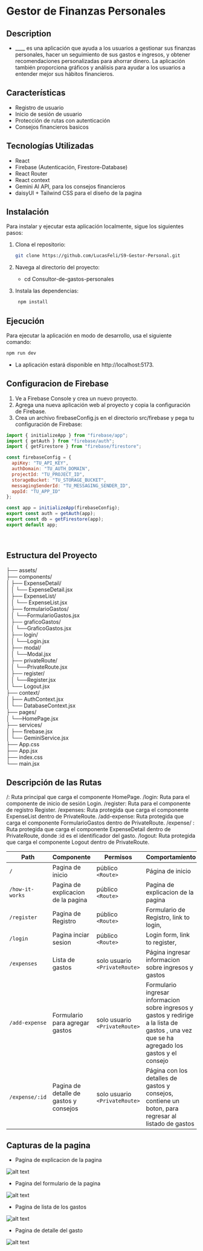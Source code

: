 # Gestor de Finanzas Personales

## Description

- ____ es una aplicación que ayuda a los usuarios a gestionar sus finanzas personales, hacer un seguimiento de sus gastos e ingresos, y obtener recomendaciones personalizadas para ahorrar dinero. La aplicación también proporciona gráficos y análisis para ayudar a los usuarios a entender mejor sus hábitos financieros.



## Características

- Registro de usuario
- Inicio de sesión de usuario
- Protección de rutas con autenticación
- Consejos financieros basicos

## Tecnologías Utilizadas

- React
- Firebase (Autenticación, Firestore-Database)
- React Router
- React context
- Gemini AI API, para los consejos financieros
- daisyUI + Tailwind CSS para el diseño de la pagina

## Instalación

Para instalar y ejecutar esta aplicación localmente, sigue los siguientes pasos:

1. Clona el repositorio:
   ```bash
   git clone https://github.com/LucasFeli/S9-Gestor-Personal.git
   ```
2. Navega al directorio del proyecto:

   - cd Consultor-de-gastos-personales

3. Instala las dependencias:
    ```sh
     npm install
    ```

## Ejecución
Para ejecutar la aplicación en modo de desarrollo, usa el siguiente comando:
```sh
npm run dev
```

- La aplicación estará disponible en http://localhost:5173.


##  Configuracion de Firebase

1. Ve a Firebase Console y crea un nuevo proyecto.
2. Agrega una nueva aplicación web al proyecto y copia la configuración de Firebase.
3. Crea un archivo firebaseConfig.js en el directorio src/firebase y pega tu configuración de Firebase:

```js
import { initializeApp } from "firebase/app";
import { getAuth } from "firebase/auth";
import { getFirestore } from "firebase/firestore";

const firebaseConfig = {
  apiKey: "TU_API_KEY",
  authDomain: "TU_AUTH_DOMAIN",
  projectId: "TU_PROJECT_ID",
  storageBucket: "TU_STORAGE_BUCKET",
  messagingSenderId: "TU_MESSAGING_SENDER_ID",
  appId: "TU_APP_ID"
};

const app = initializeApp(firebaseConfig);
export const auth = getAuth(app);
export const db = getFirestore(app);
export default app;
```

<br>

## Estructura del Proyecto

├── assets/<br>
├── components/<br>
│ ├── ExpenseDetail/<br>
│ │ └── ExpenseDetail.jsx<br>
│ ├── ExpenseList/<br>
│ │ └── ExpenseList.jsx<br>
│ ├── formularioGastos/<br>
│ │ └──FormularioGastos.jsx<br>
│ ├── graficoGastos/<br>
│ │ └──GraficoGastos.jsx<br>
│ ├── login/<br>
│ │ └──Login.jsx<br>
│ ├── modal/<br>
│ │ └──Modal.jsx<br>
│ ├── privateRoute/<br>
│ │ └──PrivateRoute.jsx<br>
│ ├── register/<br>
│ │ └──Register.jsx<br>
│ └── Logout.jsx<br>
├── context/<br>
│ ├── AuthContext.jsx<br>
│ └── DatabaseContext.jsx<br>
├── pages/<br>
│    └──HomePage.jsx<br>
├── services/<br>
│ ├── firebase.jsx<br>
│ └── GeminiService.jsx<br>
├── App.css<br>
├── App.jsx<br>
├── index.css<br>
└── main.jsx<br>

## Descripción de las Rutas

/: Ruta principal que carga el componente HomePage.
/login: Ruta para el componente de inicio de sesión Login.
/register: Ruta para el componente de registro Register.
/expenses: Ruta protegida que carga el componente ExpenseList dentro de PrivateRoute.
/add-expense: Ruta protegida que carga el componente FormularioGastos dentro de PrivateRoute.
/expense/
: Ruta protegida que carga el componente ExpenseDetail dentro de PrivateRoute, donde :id es el identificador del gasto.
/logout: Ruta protegida que carga el componente Logout dentro de PrivateRoute.

| Path                      | Componente            | Permisos                 | Comportamiento                                                     |
| ------------------------- | -------------------- | --------------------------- | ------------------------------------------------------------ |
| `/`                       | Pagina de inicio            | público `<Route>`            | Página de inicio
| `/how-it-works`           | Pagina de explicacion de la pagina            | público `<Route>`            | Pagina de explicacion de la pagina                                                     |
| `/register`                 | Pagina de Registro           | público `<Route>`    | Formulario de Registro, link to login,  |
| `/login`                  | Pagina inciar sesion           | público `<Route>`     | Login form, link to register,  |
| `/expenses`               | Lista de gastos    | solo usuario `<PrivateRoute>`  | Página ingresar informacion sobre ingresos y gastos
| `/add-expense`           | Formulario para agregar gastos      | solo usuario  `<PrivateRoute>`  |Formulario ingresar informacion sobre ingresos y gastos y redirige a la lista de gastos , una vez que se ha agregado los gastos y el consejo |
| `/expense/:id`           | Pagina de detalle de gastos y consejos   | solo usuario `<PrivateRoute>`  | Página con los detalles de gastos y consejos, contiene un boton, para regresar al listado de gastos|


## Capturas de la pagina

- Pagina de explicacion de la pagina

![alt text](src/assets/explicacion.png)

- Pagina del formulario de la pagina

![alt text](src/assets/formPage.png)

- Pagina de lista de los gastos

![alt text](src/assets/listPage.png)

- Pagina de detalle del gasto 

![alt text](src/assets/detailPage.png)